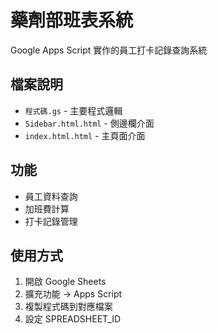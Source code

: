 # 藥劑部班表系統

Google Apps Script 實作的員工打卡記錄查詢系統

## 檔案說明
- `程式碼.gs` - 主要程式邏輯
- `Sidebar.html.html` - 側邊欄介面
- `index.html.html` - 主頁面介面

## 功能
- 員工資料查詢
- 加班費計算
- 打卡記錄管理

## 使用方式
1. 開啟 Google Sheets
2. 擴充功能 → Apps Script
3. 複製程式碼到對應檔案
4. 設定 SPREADSHEET_ID
```

